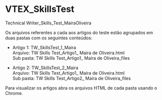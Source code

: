 # VTEX_SkillsTest
Technical Writer_Skills_Test_MairaOliveira

Os arquivos referentes a cada aos artigos do teste estão agrupados em duas pastas com os seguintes conteúdos:
  - Artigo 1:
    TW_SkillsTest_1_Maira <br>
      Arquivo: TW Skills Test_Artigo1_ Maíra de Oliveira.html <br>
      Sub pasta: TW Skills Test_Artigo1_ Maíra de Oliveira_files <br>

  - Artigo 2:
    TW_SkillsTest_2_Maira <br>
      Arquivo: TW Skills Test_Artigo1_ Maíra de Oliveira.html <br>
      Sub pasta: TW Skills Test_Artigo2_ Maíra de Oliveira_files <br>
    
Para visualizar os artigos abra os arquivos HTML de cada pasta usando o Chrome.
